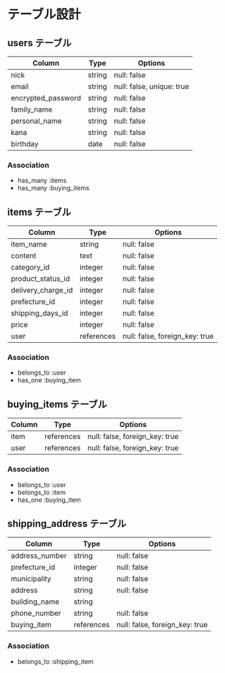 
# テーブル設計

## users テーブル

| Column             | Type    | Options                   |
| ------------------ | ------  | -----------               |
| nick               | string  | null: false               |
| email              | string  | null: false, unique: true |
| encrypted_password | string  | null: false               |
| family_name        | string  | null: false               |
| personal_name      | string  | null: false               |
| kana               | string  | null: false               |
| birthday           | date    | null: false               |

### Association

- has_many :items
- has_many :buying_items


## items テーブル

| Column              | Type       | Options                        |
| ----------          | ---------- | ------------------------------ |
| item_name           | string     | null: false                    |
| content             | text       | null: false                    |
| category_id         | integer    | null: false                    |
| product_status_id   | integer    | null: false                    |
| delivery_charge_id  | integer    | null: false                    |
| prefecture_id       | integer    | null: false                    |
| shipping_days_id     | integer    | null: false                    |
| price               | integer    | null: false                    |
| user                | references | null: false, foreign_key: true |

### Association

- belongs_to :user
- has_one :buying_item


## buying_items テーブル

| Column       | Type       | Options                        |
| ------------ | ---------- | ------------------------------ |
| item         | references | null: false, foreign_key: true |
| user         | references | null: false, foreign_key: true |

### Association

- belongs_to :user
- belongs_to :item
- has_one :buying_item


## shipping_address テーブル

| Column           | Type       | Options                        |
| ---------------- | ---------- | ------------------------------ |
| address_number   | string     | null: false                    |
| prefecture_id    | integer    | null: false                    |
| municipality     | string     | null: false                    |
| address          | string     | null: false                    |
| building_name    | string     |                                |
| phone_number     | string     | null: false                    |
| buying_item      | references | null: false, foreign_key: true |

### Association

- belongs_to :shipping_item